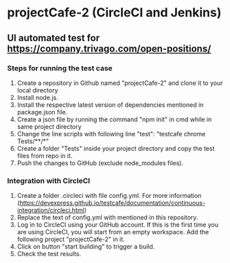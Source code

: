 # projectCafe-2 (CircleCI and Jenkins)
## UI automated test for https://company.trivago.com/open-positions/
 
### Steps for running the test case 
1. Create a repository in Github named "projectCafe-2" and clone it to your local directory
2. Install node.js.
3. Install the respective latest version of dependencies mentioned in package.json file.
4. Create a json file by running the command "npm init" in cmd while in same project directory
5. Change the line scripts with following line "test": "testcafe chrome Tests/**/*" 
6. Create a folder "Tests" inside your project directory and copy the test files from repo in it.
7. Push the changes to GitHub (exclude node_modules files).

### Integration with CircleCI
1. Create a folder .circleci with file config.yml. For more information (https://devexpress.github.io/testcafe/documentation/continuous-integration/circleci.html)
2. Replace the text of config.yml with mentioned in this repository.
3. Log in to CircleCI using your GitHub account. If this is the first time you are using CircleCI, you will start from an empty workspace. Add the following project "projectCafe-2" in it.
4. Click on button "start building" to trigger a build.
5. Check the test results.
